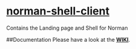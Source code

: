 [norman-shell-client](https://github.wdf.sap.corp/Norman/Shell)
=====
Contains the Landing page and Shell for Norman

##Documentation
Please have a look at the **[WIKI](https://github.wdf.sap.corp/Norman/Shell/wiki)**.

